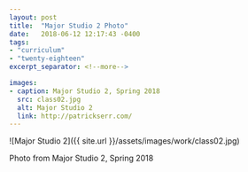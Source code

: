 ```yaml
---
layout: post
title:  "Major Studio 2 Photo"
date:   2018-06-12 12:17:43 -0400
tags:
- "curriculum"
- "twenty-eighteen"
excerpt_separator: <!--more-->

images:
- caption: Major Studio 2, Spring 2018
  src: class02.jpg
  alt: Major Studio 2
  link: http://patrickserr.com/
---
```


![Major Studio 2]({{ site.url }}/assets/images/work/class02.jpg)

<!--more-->

Photo from Major Studio 2, Spring 2018